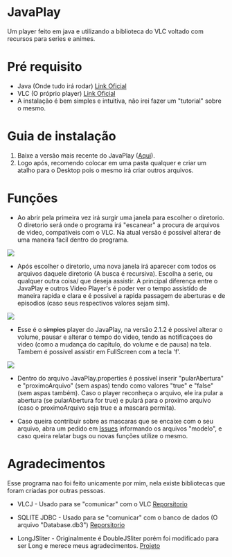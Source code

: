 # JavaPlay
Um player feito em java e utilizando a biblioteca do VLC voltado com recursos para series e animes.
# Pré requisito
- Java (Onde tudo irá rodar) [Link Oficial](https://www.java.com/pt_BR/)
- VLC  (O próprio player) [Link Oficial](https://www.videolan.org/index.pt-BR.html)
- A instalação é bem simples e intuitiva, não irei fazer um "tutorial" sobre o mesmo.
# Guia de instalação
1. Baixe a versão mais recente do JavaPlay ([Aqui](https://github.com/NatanielBR/JavaPlay/releases)).
2. Logo após, recomendo colocar em uma pasta qualquer e criar um atalho para o Desktop pois o mesmo irá criar outros arquivos.
# Funções
- Ao abrir pela primeira vez irá surgir uma janela para escolher o diretorio. O diretorio será onde o programa irá "escanear" a procura de arquivos de video, compativeis com o VLC. Na atual versão é possivel alterar de uma maneira facil dentro do programa.

![](https://i.imgur.com/yv4n99R.png)

- Após escolher o diretorio, uma nova janela irá aparecer com todos os arquivos daquele diretorio (A busca é recursiva). Escolha a serie, ou qualquer outra coisa/ que deseja assistir. A principal diferença entre o JavaPlay e outros Video Player's é poder ver o tempo assistido de maneira rapida e clara e é possivel a rapida passagem de aberturas e de episodios (caso seus respectivos valores sejam sim). 

![](https://imgur.com/j4sBhVC.png)

- Esse é o ~~simples~~ player do JavaPlay, na versão 2.1.2 é possivel alterar o volume, pausar e alterar o tempo do video, tendo as notificaçoes do video (como a mudança do capitulo, do volume e de pausa) na tela. Tambem é possivel assistir em FullScreen com a tecla 'f'.

![](https://imgur.com/RJNWhwp.png)

- Dentro do arquivo JavaPlay.properties é possivel inserir "pularAbertura" e "proximoArquivo" (sem aspas) tendo como valores "true" e "false" (sem aspas também). Caso o player reconheça o arquivo, ele ira pular a abertura (se pularAbertura for true) e pulará para o proximo arquivo (caso o proximoArquivo seja true e a mascara permita).

- Caso queira contribuir sobre as mascaras que se encaixe com o seu arquivo, abra um pedido em [Issues](https://github.com/NatanielBR/JavaPlay/issues) informando os arquivos "modelo", e caso queira relatar bugs ou novas funções utilize o mesmo.

# Agradecimentos
Esse programa nao foi feito unicamente por mim, nela existe bibliotecas que foram criadas por outras pessoas.
- VLCJ - Usado para se "comunicar" com o VLC [Reporsitorio](https://github.com/caprica/vlcj)
- SQLITE JDBC - Usado para se "comunicar" com o banco de dados (O arquivo "Database.db3") [Reporsitorio](https://github.com/xerial/sqlite-jdbc)

- LongJSliter - Originalmente é DoubleJSliter porém foi modificado para ser Long e merece meus agradecimentos. [Projeto](https://github.com/nasa/trick)

